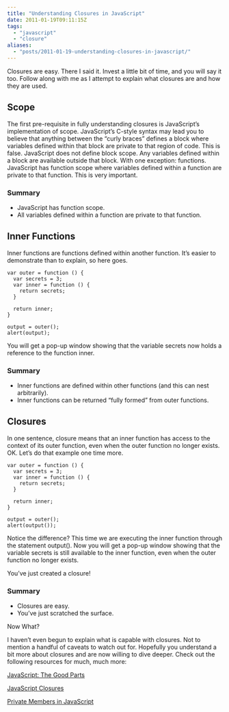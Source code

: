 ```yaml
---
title: "Understanding Closures in JavaScript" 
date: 2011-01-19T09:11:15Z
tags:
  - "javascript"
  - "closure"
aliases:
  - "posts/2011-01-19-understanding-closures-in-javascript/"
---
```


Closures are easy. There I said it. Invest a little bit of time, and you will say it too. Follow along with me as I attempt to explain what closures are and how they are used.

<!--more-->

## Scope

The first pre-requisite in fully understanding closures is JavaScript’s implementation of scope. JavaScript’s C-style syntax may lead you to believe that anything between the “curly braces” defines a block where variables defined within that block are private to that region of code. This is false. JavaScript does not define block scope. Any variables defined within a block are available outside that block. With one exception: functions. JavaScript has function scope where variables defined within a function are private to that function. This is very important.

### Summary

*   JavaScript has function scope.
*   All variables defined within a function are private to that function.

## Inner Functions

Inner functions are functions defined within another function. It’s easier to demonstrate than to explain, so here goes.

    var outer = function () {
      var secrets = 3;
      var inner = function () {
        return secrets;
      }        
    
      return inner;
    }   
    
    output = outer();
    alert(output);

You will get a pop-up window showing that the variable secrets now holds a reference to the function inner.

### Summary

*   Inner functions are defined within other functions (and this can nest arbitrarily).
*   Inner functions can be returned “fully formed” from outer functions.

## Closures

In one sentence, closure means that an inner function has access to the context of its outer function, even when the outer function no longer exists. OK. Let’s do that example one time more.

    var outer = function () {
      var secrets = 3;
      var inner = function () {
        return secrets;
      }
    
      return inner;
    }
    
    output = outer();
    alert(output());

Notice the difference? This time we are executing the inner function through the statement output(). Now you will get a pop-up window showing that the variable secrets is still available to the inner function, even when the outer function no longer exists.

You’ve just created a closure!

### Summary

*   Closures are easy.
*   You’ve just scratched the surface.

Now What?

I haven’t even begun to explain what is capable with closures. Not to mention a handful of caveats to watch out for. Hopefully you understand a bit more about closures and are now willing to dive deeper. Check out the following resources for much, much more:

[JavaScript: The Good Parts][1]

[JavaScript Closures][2]

[Private Members in JavaScript][3]

 [1]: http://www.amazon.com/JavaScript-Good-Parts-Douglas-Crockford/dp/0596517742
 [2]: http://jibbering.com/faq/notes/closures/
 [3]: http://www.crockford.com/javascript/private.html
